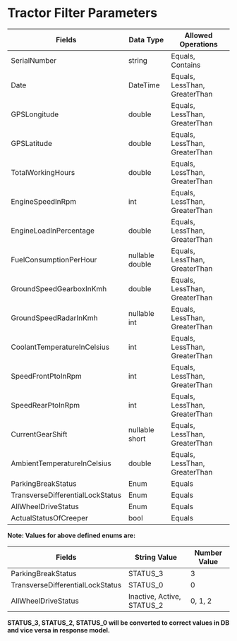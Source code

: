 # Tractor Filter Parameters

| Fields                           | Data Type       | Allowed Operations            |
| -------------------------------- | --------------- | ----------------------------- |
| SerialNumber                     | string          | Equals, Contains              |
| Date                             | DateTime        | Equals, LessThan, GreaterThan |
| GPSLongitude                     | double          | Equals, LessThan, GreaterThan |
| GPSLatitude                      | double          | Equals, LessThan, GreaterThan |
| TotalWorkingHours                | double          | Equals, LessThan, GreaterThan |
| EngineSpeedInRpm                 | int             | Equals, LessThan, GreaterThan |
| EngineLoadInPercentage           | double          | Equals, LessThan, GreaterThan |
| FuelConsumptionPerHour           | nullable double | Equals, LessThan, GreaterThan |
| GroundSpeedGearboxInKmh          | double          | Equals, LessThan, GreaterThan |
| GroundSpeedRadarInKmh            | nullable int    | Equals, LessThan, GreaterThan |
| CoolantTemperatureInCelsius      | int             | Equals, LessThan, GreaterThan |
| SpeedFrontPtoInRpm               | int             | Equals, LessThan, GreaterThan |
| SpeedRearPtoInRpm                | int             | Equals, LessThan, GreaterThan |
| CurrentGearShift                 | nullable short  | Equals, LessThan, GreaterThan |
| AmbientTemperatureInCelsius      | double          | Equals, LessThan, GreaterThan |
| ParkingBreakStatus               | Enum            | Equals                        |
| TransverseDifferentialLockStatus | Enum            | Equals                        |
| AllWheelDriveStatus              | Enum            | Equals                        |
| ActualStatusOfCreeper            | bool            | Equals                        |

**Note: Values for above defined enums are:**

| Fields                           | String Value               | Number Value |
| -------------------------------- | -------------------------- | ------------ |
| ParkingBreakStatus               | STATUS_3                   | 3            |
| TransverseDifferentialLockStatus | STATUS_0                   | 0            |
| AllWheelDriveStatus              | Inactive, Active, STATUS_2 | 0, 1, 2      |

**STATUS_3, STATUS_2, STATUS_0 will be converted to correct values in DB and vice versa in response model.**
